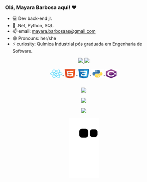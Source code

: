 ### Olá, Mayara Barbosa aqui! ❤️


- 💻 Dev back-end jr. 
- 🌱 .Net, Python, SQL.
- 📫 email: mayara.barbosaas@gmail.com
- 😄 Pronouns: her/she
- ⚡ curiosity: Química Industrial pós graduada em Engenharia de Software.

<div align="center">
  <a href="https://github.com/Maybarb">
  <img height="120em" src="https://github-readme-stats.vercel.app/api?username=Maybarb&show_icons=true&theme=dracula&include_all_commits=true&count_private=true"/>
  <img height="120em" src="https://github-readme-stats.vercel.app/api/top-langs/?username=Maybarb&layout=compact&langs_count=7&theme=dracula"/
</div>
  
  <div style="display: inline_block"><br>
  <img align="center" alt="Rafa-React" height="30" width="40" src="https://raw.githubusercontent.com/devicons/devicon/master/icons/react/react-original.svg">
  <img align="center" alt="Rafa-HTML" height="30" width="40" src="https://raw.githubusercontent.com/devicons/devicon/master/icons/html5/html5-original.svg">
  <img align="center" alt="Rafa-CSS" height="30" width="40" src="https://raw.githubusercontent.com/devicons/devicon/master/icons/css3/css3-original.svg">
  <img align="center" alt="Rafa-Python" height="30" width="40" src="https://raw.githubusercontent.com/devicons/devicon/master/icons/python/python-original.svg">
  <img align="center" alt="Rafa-Csharp" height="30" width="40" src="https://raw.githubusercontent.com/devicons/devicon/master/icons/csharp/csharp-original.svg">
 
</div>
  
 ##
  
 <div> 
  
  <a href="https://instagram.com/mayabarbosas" target="_blank"><img src="https://img.shields.io/badge/-Instagram-%23E4405F?style=for-the-badge&logo=instagram&logoColor=white" target="_blank"></a>

 <a href="https://discord.gg/MayaraBarb#3558wagxzStdcR" target="_blank"><img src="https://img.shields.io/badge/Discord-7289DA?style=for-the-badge&logo=discord&logoColor=white" target="_blank"></a> 

  <a href="https://www.linkedin.com/in/mayara-barbosa-2993631a8" target="_blank"><img src="https://img.shields.io/badge/-LinkedIn-%230077B5?style=for-the-badge&logo=linkedin&logoColor=white" target="_blank"></a> 
 
  ![Snake animation](https://github.com/Maybarb/Maybarb/blob/output/github-contribution-grid-snake.svg)
 
</div>
